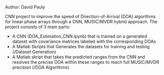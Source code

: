 Author: David Pauly

CNN project to improve the speed of Direction-of-Arrival (DOA) algorithms for linear phase arrays through a CNN, MUSIC/MVDR hybrid approach. The project consists of 3 main parts:

- A CNN (DOA_Estimation_CNN.ipynb) that is trained on a generated dataset with covariance matrices labeled with the corresponding DOAs
- A Matlab Skripts that Generates the datasets for training and testing (/Dataset Generation)
- A Matlab skript that takes the predicted ranges from the CNN and resolves the precise DOA within these ranges to reach full MUSIC/MVDR precision (/DOA Algorithms)

